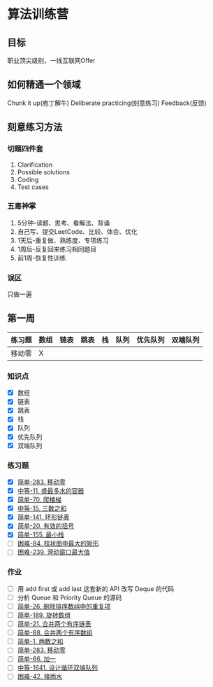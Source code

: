 # 算法训练营
## 目标
职业顶尖级别，一线互联网Offer
## 如何精通一个领域
Chunk it up(庖丁解牛)
Deliberate practicing(刻意练习)
Feedback(反馈)
## 刻意练习方法
### 切题四件套
1. Clarification
2. Possible solutions
3. Coding
4. Test cases
### 五毒神掌
1. 5分钟-读题、思考、看解法、背诵
2. 自己写、提交LeetCode、比较、体会、优化
3. 1天后-重复做、熟练度、专项练习
4. 1周后-反复回来练习相同题目
5. 前1周-恢复性训练
### 误区
只做一遍
## 第一周
|练习题|数组|链表|跳表|栈|队列|优先队列|双端队列|
|---|---|---|---|---|---|---|---|
|移动零|X|||||||

### 知识点
- [x] 数组
- [x] 链表
- [x] 跳表
- [x] 栈
- [x] 队列
- [x] 优先队列
- [x] 双端队列
### 练习题
- [x] [简单-283. 移动零](https://leetcode-cn.com/problems/move-zeroes/)
- [x] [中等-11. 盛最多水的容器](https://leetcode-cn.com/problems/container-with-most-water/)
- [x] [简单-70. 爬楼梯](https://leetcode-cn.com/problems/climbing-stairs/)
- [x] [中等-15. 三数之和](https://leetcode-cn.com/problems/3sum/)
- [x] [简单-141. 环形链表](https://leetcode-cn.com/problems/linked-list-cycle/)
- [x] [简单-20. 有效的括号](https://leetcode-cn.com/problems/valid-parentheses/)
- [x] [简单-155. 最小栈](https://leetcode-cn.com/problems/min-stack/)
- [ ] [困难-84. 柱状图中最大的矩形](https://leetcode-cn.com/problems/largest-rectangle-in-histogram/)
- [ ] [困难-239. 滑动窗口最大值](https://leetcode-cn.com/problems/sliding-window-maximum/)
### 作业
- [ ] 用 add first 或 add last 这套新的 API 改写 Deque 的代码
- [ ] 分析 Queue 和 Priority Queue 的源码
- [ ] [简单-26. 删除排序数组中的重复项](https://leetcode-cn.com/problems/remove-duplicates-from-sorted-array/)
- [ ] [简单-189. 旋转数组](https://leetcode-cn.com/problems/rotate-array/)
- [ ] [简单-21. 合并两个有序链表](https://leetcode-cn.com/problems/merge-two-sorted-lists/)
- [ ] [简单-88. 合并两个有序数组](https://leetcode-cn.com/problems/merge-sorted-array/)
- [ ] [简单-1. 两数之和](https://leetcode-cn.com/problems/two-sum/)
- [ ] [简单-283. 移动零](https://leetcode-cn.com/problems/move-zeroes/)
- [ ] [简单-66. 加一](https://leetcode-cn.com/problems/plus-one/)
- [ ] [中等-1641. 设计循环双端队列](https://leetcode.com/problems/design-circular-deque/)
- [ ] [困难-42. 接雨水](https://leetcode.com/problems/trapping-rain-water/)